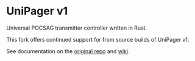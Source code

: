 # UniPager v1

Universal POCSAG transmitter controller written in Rust.

This fork offers continued support for from source builds of UniPager v1.

See documentation on the [original repo](https://github.com/rwth-afu/UniPager) and [wiki](https://hampager.de/dokuwiki/doku.php?id=unipagerenglish).
